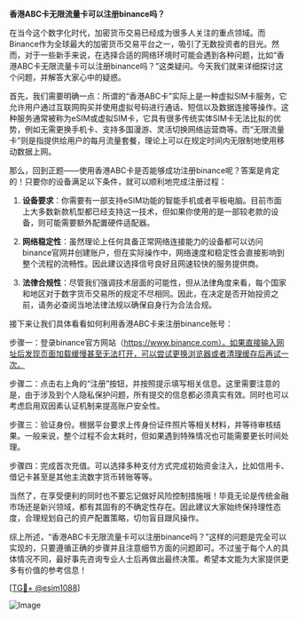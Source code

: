 **香港ABC卡无限流量卡可以注册binance吗？**

在当今这个数字化时代，加密货币交易已经成为很多人关注的重点领域。而Binance作为全球最大的加密货币交易平台之一，吸引了无数投资者的目光。然而，对于一些新手来说，在选择合适的网络环境时可能会遇到各种问题，比如“香港ABC卡无限流量卡可以注册binance吗？”这类疑问。今天我们就来详细探讨这个问题，并解答大家心中的疑惑。

首先，我们需要明确一点：所谓的“香港ABC卡”实际上是一种虚拟SIM卡服务，它允许用户通过互联网购买并使用虚拟号码进行通话、短信以及数据连接等操作。这种服务通常被称为eSIM或虚拟SIM卡，它具有很多传统实体SIM卡无法比拟的优势，例如无需更换手机卡、支持多国漫游、灵活切换网络运营商等。而“无限流量卡”则是指提供给用户的每月流量套餐，理论上可以在规定时间内无限制地使用移动数据上网。

那么，回到正题——使用香港ABC卡是否能够成功注册binance呢？答案是肯定的！只要你的设备满足以下条件，就可以顺利地完成注册过程：

1. **设备要求**：你需要有一部支持eSIM功能的智能手机或者平板电脑。目前市面上大多数新款机型都已经支持这一技术，但如果你使用的是一部较老款的设备，则可能需要额外配置硬件适配器。
   
2. **网络稳定性**：虽然理论上任何具备正常网络连接能力的设备都可以访问binance官网并创建账户，但在实际操作中，网络速度和稳定性会直接影响到整个流程的流畅性。因此建议选择信号良好且网速较快的服务提供商。

3. **法律合规性**：尽管我们强调技术层面的可能性，但从法律角度来看，每个国家和地区对于数字货币交易所的规定不尽相同。因此，在决定是否开始投资之前，请务必查阅当地法律法规以确保自身行为合法合规。

接下来让我们具体看看如何利用香港ABC卡来注册binance账号：

步骤一：登录binance官方网站（https://www.binance.com）。如果直接输入网址后发现页面加载缓慢甚至无法打开，可以尝试更换浏览器或者清理缓存后再试一次。

步骤二：点击右上角的“注册”按钮，并按照提示填写相关信息。这里需要注意的是，由于涉及到个人隐私保护问题，所有提交的信息都必须真实有效。同时也可以考虑启用双因素认证机制来提高账户安全性。

步骤三：验证身份。根据平台要求上传身份证件照片等相关材料，并等待审核结果。一般来说，整个过程不会太耗时，但如果遇到特殊情况也可能需要更长时间处理。

步骤四：完成首次充值。可以选择多种支付方式完成初始资金注入，比如信用卡、借记卡甚至是其他主流数字货币转账等等。

当然了，在享受便利的同时也不要忘记做好风险控制措施哦！毕竟无论是传统金融市场还是新兴领域，都有其固有的不确定性存在。因此建议大家始终保持理性态度，合理规划自己的资产配置策略，切勿盲目跟风操作。

综上所述，“香港ABC卡无限流量卡可以注册binance吗？”这样的问题是完全可以实现的，只要遵循正确的步骤并且注意细节方面的问题即可。不过鉴于每个人的具体情况不同，最好事先咨询专业人士后再做出最终决策。希望本文能为大家提供更多有价值的参考信息！

[[TG💪+ @esim1088](https://t.me/s/esim1088)]

![Image](https://i.postimg.cc/4NQfJmqS/Snipaste-2025-05-13-00-14-12.png)